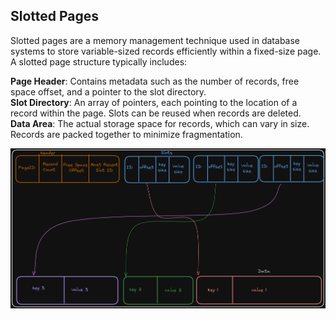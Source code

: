 ## Slotted Pages

Slotted pages are a memory management technique used in database systems to store variable-sized records efficiently within a fixed-size page. A slotted page structure typically includes:

**Page Header**: Contains metadata such as the number of records, free space offset, and a pointer to the slot directory.  
**Slot Directory**: An array of pointers, each pointing to the location of a record within the page. Slots can be reused when records are deleted.  
**Data Area**: The actual storage space for records, which can vary in size. Records are packed together to minimize fragmentation.  

![slotted pages overview](img/slotted-pages2.png "Slotted Pages Overview")
